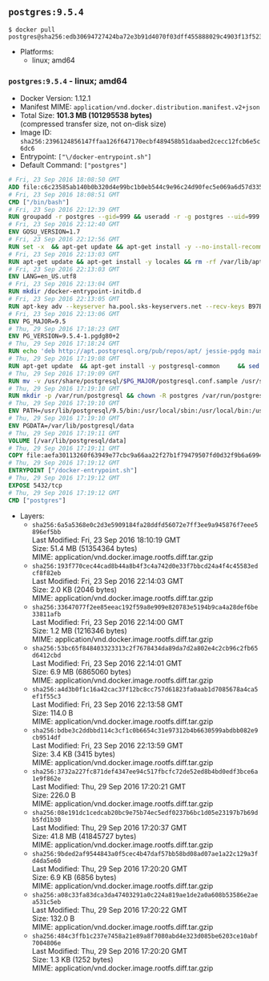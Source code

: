 ## `postgres:9.5.4`

```console
$ docker pull postgres@sha256:edb30694727424ba72e3b91d4070f03dff455888029c4903f13f5234eeb420c2
```

-	Platforms:
	-	linux; amd64

### `postgres:9.5.4` - linux; amd64

-	Docker Version: 1.12.1
-	Manifest MIME: `application/vnd.docker.distribution.manifest.v2+json`
-	Total Size: **101.3 MB (101295538 bytes)**  
	(compressed transfer size, not on-disk size)
-	Image ID: `sha256:2396124856147ffaa126f647170ecbf489458b51daabed2cecc12fcb6e5c6dc6`
-	Entrypoint: `["\/docker-entrypoint.sh"]`
-	Default Command: `["postgres"]`

```dockerfile
# Fri, 23 Sep 2016 18:08:50 GMT
ADD file:c6c23585ab140b0b320d4e99bc1b0eb544c9e96c24d90fec5e069a6d57d335ca in / 
# Fri, 23 Sep 2016 18:08:51 GMT
CMD ["/bin/bash"]
# Fri, 23 Sep 2016 22:12:39 GMT
RUN groupadd -r postgres --gid=999 && useradd -r -g postgres --uid=999 postgres
# Fri, 23 Sep 2016 22:12:40 GMT
ENV GOSU_VERSION=1.7
# Fri, 23 Sep 2016 22:12:56 GMT
RUN set -x 	&& apt-get update && apt-get install -y --no-install-recommends ca-certificates wget && rm -rf /var/lib/apt/lists/* 	&& wget -O /usr/local/bin/gosu "https://github.com/tianon/gosu/releases/download/$GOSU_VERSION/gosu-$(dpkg --print-architecture)" 	&& wget -O /usr/local/bin/gosu.asc "https://github.com/tianon/gosu/releases/download/$GOSU_VERSION/gosu-$(dpkg --print-architecture).asc" 	&& export GNUPGHOME="$(mktemp -d)" 	&& gpg --keyserver ha.pool.sks-keyservers.net --recv-keys B42F6819007F00F88E364FD4036A9C25BF357DD4 	&& gpg --batch --verify /usr/local/bin/gosu.asc /usr/local/bin/gosu 	&& rm -r "$GNUPGHOME" /usr/local/bin/gosu.asc 	&& chmod +x /usr/local/bin/gosu 	&& gosu nobody true 	&& apt-get purge -y --auto-remove ca-certificates wget
# Fri, 23 Sep 2016 22:13:03 GMT
RUN apt-get update && apt-get install -y locales && rm -rf /var/lib/apt/lists/* 	&& localedef -i en_US -c -f UTF-8 -A /usr/share/locale/locale.alias en_US.UTF-8
# Fri, 23 Sep 2016 22:13:03 GMT
ENV LANG=en_US.utf8
# Fri, 23 Sep 2016 22:13:04 GMT
RUN mkdir /docker-entrypoint-initdb.d
# Fri, 23 Sep 2016 22:13:05 GMT
RUN apt-key adv --keyserver ha.pool.sks-keyservers.net --recv-keys B97B0AFCAA1A47F044F244A07FCC7D46ACCC4CF8
# Fri, 23 Sep 2016 22:13:06 GMT
ENV PG_MAJOR=9.5
# Thu, 29 Sep 2016 17:18:23 GMT
ENV PG_VERSION=9.5.4-1.pgdg80+2
# Thu, 29 Sep 2016 17:18:24 GMT
RUN echo 'deb http://apt.postgresql.org/pub/repos/apt/ jessie-pgdg main' $PG_MAJOR > /etc/apt/sources.list.d/pgdg.list
# Thu, 29 Sep 2016 17:19:08 GMT
RUN apt-get update 	&& apt-get install -y postgresql-common 	&& sed -ri 's/#(create_main_cluster) .*$/\1 = false/' /etc/postgresql-common/createcluster.conf 	&& apt-get install -y 		postgresql-$PG_MAJOR=$PG_VERSION 		postgresql-contrib-$PG_MAJOR=$PG_VERSION 	&& rm -rf /var/lib/apt/lists/*
# Thu, 29 Sep 2016 17:19:09 GMT
RUN mv -v /usr/share/postgresql/$PG_MAJOR/postgresql.conf.sample /usr/share/postgresql/ 	&& ln -sv ../postgresql.conf.sample /usr/share/postgresql/$PG_MAJOR/ 	&& sed -ri "s!^#?(listen_addresses)\s*=\s*\S+.*!\1 = '*'!" /usr/share/postgresql/postgresql.conf.sample
# Thu, 29 Sep 2016 17:19:10 GMT
RUN mkdir -p /var/run/postgresql && chown -R postgres /var/run/postgresql
# Thu, 29 Sep 2016 17:19:10 GMT
ENV PATH=/usr/lib/postgresql/9.5/bin:/usr/local/sbin:/usr/local/bin:/usr/sbin:/usr/bin:/sbin:/bin
# Thu, 29 Sep 2016 17:19:10 GMT
ENV PGDATA=/var/lib/postgresql/data
# Thu, 29 Sep 2016 17:19:11 GMT
VOLUME [/var/lib/postgresql/data]
# Thu, 29 Sep 2016 17:19:11 GMT
COPY file:aefa30113260f63949e77cbc9a66aa22f27b1f79479507fd0d32f9b6a6994d69 in / 
# Thu, 29 Sep 2016 17:19:12 GMT
ENTRYPOINT ["/docker-entrypoint.sh"]
# Thu, 29 Sep 2016 17:19:12 GMT
EXPOSE 5432/tcp
# Thu, 29 Sep 2016 17:19:12 GMT
CMD ["postgres"]
```

-	Layers:
	-	`sha256:6a5a5368e0c2d3e5909184fa28ddfd56072e7ff3ee9a945876f7eee5896ef5bb`  
		Last Modified: Fri, 23 Sep 2016 18:10:19 GMT  
		Size: 51.4 MB (51354364 bytes)  
		MIME: application/vnd.docker.image.rootfs.diff.tar.gzip
	-	`sha256:193f770cec44cad8b44a8b4f3c4a742d0e33f7bbcd24a4f4c45583edcf8f82eb`  
		Last Modified: Fri, 23 Sep 2016 22:14:03 GMT  
		Size: 2.0 KB (2046 bytes)  
		MIME: application/vnd.docker.image.rootfs.diff.tar.gzip
	-	`sha256:33647077f2ee85eeac192f59a8e909e820783e5194b9ca4a28def6be33811afb`  
		Last Modified: Fri, 23 Sep 2016 22:14:00 GMT  
		Size: 1.2 MB (1216346 bytes)  
		MIME: application/vnd.docker.image.rootfs.diff.tar.gzip
	-	`sha256:53bc65f848403323313c2f7678434da89da7d2a802e4c2cb96c2fb65d6412cbd`  
		Last Modified: Fri, 23 Sep 2016 22:14:01 GMT  
		Size: 6.9 MB (6865060 bytes)  
		MIME: application/vnd.docker.image.rootfs.diff.tar.gzip
	-	`sha256:a4d3b0f1c16a42cac37f12bc8cc757d61823fa0aab1d7085678a4ca5ef1f55c3`  
		Last Modified: Fri, 23 Sep 2016 22:13:58 GMT  
		Size: 114.0 B  
		MIME: application/vnd.docker.image.rootfs.diff.tar.gzip
	-	`sha256:bdbe3c2ddbbd114c3cf1c0b6654c31e97312b4b6630599abdbb082e9cb9514df`  
		Last Modified: Fri, 23 Sep 2016 22:13:59 GMT  
		Size: 3.4 KB (3415 bytes)  
		MIME: application/vnd.docker.image.rootfs.diff.tar.gzip
	-	`sha256:3732a227fc871def4347ee94c517fbcfc72de52ed8b4bd0edf3bce6a1e9f862e`  
		Last Modified: Thu, 29 Sep 2016 17:20:21 GMT  
		Size: 226.0 B  
		MIME: application/vnd.docker.image.rootfs.diff.tar.gzip
	-	`sha256:08e191dc1cedcab20bc9e75b74ec5edf0237b6bc1d05e23197b7b69db5fd1b30`  
		Last Modified: Thu, 29 Sep 2016 17:20:37 GMT  
		Size: 41.8 MB (41845727 bytes)  
		MIME: application/vnd.docker.image.rootfs.diff.tar.gzip
	-	`sha256:9bded2af9544843a0f5cec4b47daf57bb58bd08ad07ae1a22c129a3fd4da5e60`  
		Last Modified: Thu, 29 Sep 2016 17:20:20 GMT  
		Size: 6.9 KB (6856 bytes)  
		MIME: application/vnd.docker.image.rootfs.diff.tar.gzip
	-	`sha256:a08c33fa83dca3da47403291a0c224a819ae1de2a0a608b53586e2aea531c5eb`  
		Last Modified: Thu, 29 Sep 2016 17:20:22 GMT  
		Size: 132.0 B  
		MIME: application/vnd.docker.image.rootfs.diff.tar.gzip
	-	`sha256:484c3ffb1c237e7458a21e89a8f7080abd4e323d085be6203ce10abf7004806e`  
		Last Modified: Thu, 29 Sep 2016 17:20:20 GMT  
		Size: 1.3 KB (1252 bytes)  
		MIME: application/vnd.docker.image.rootfs.diff.tar.gzip
